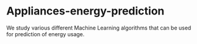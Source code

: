 # Appliances-energy-prediction
We study various different Machine Learning algorithms that can be used for prediction of energy usage.
